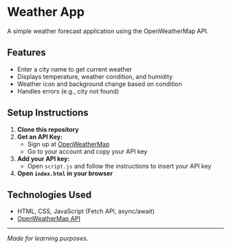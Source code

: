 # Weather App

A simple weather forecast application using the OpenWeatherMap API.

## Features
- Enter a city name to get current weather
- Displays temperature, weather condition, and humidity
- Weather icon and background change based on condition
- Handles errors (e.g., city not found)

## Setup Instructions
1. **Clone this repository**
2. **Get an API Key:**
   - Sign up at [OpenWeatherMap](https://openweathermap.org/api)
   - Go to your account and copy your API key
3. **Add your API key:**
   - Open `script.js` and follow the instructions to insert your API key
4. **Open `index.html` in your browser**

## Technologies Used
- HTML, CSS, JavaScript (Fetch API, async/await)
- [OpenWeatherMap API](https://openweathermap.org/api)

---

*Made for learning purposes.* 